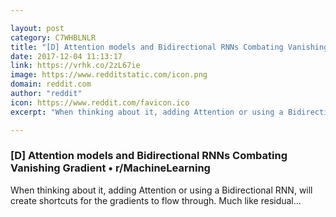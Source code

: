 ```yaml
---

layout: post
category: C7WHBLNLR
title: "[D] Attention models and Bidirectional RNNs Combating Vanishing Gradient • r/MachineLearning"
date: 2017-12-04 11:13:17
link: https://vrhk.co/2zL67ie
image: https://www.redditstatic.com/icon.png
domain: reddit.com
author: "reddit"
icon: https://www.reddit.com/favicon.ico
excerpt: "When thinking about it, adding Attention or using a Bidirectional RNN, will create shortcuts for the gradients to flow through. Much like residual..."

---
```


### [D] Attention models and Bidirectional RNNs Combating Vanishing Gradient • r/MachineLearning

When thinking about it, adding Attention or using a Bidirectional RNN, will create shortcuts for the gradients to flow through. Much like residual...
